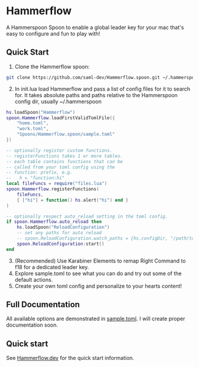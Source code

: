 # Hammerflow
A Hammerspoon Spoon to enable a global leader key for your mac that's easy to configure and fun to play with!

## Quick Start

1. Clone the Hammerflow spoon:
```bash
git clone https://github.com/saml-dev/Hammerflow.spoon.git ~/.hammerspoon/Spoons/Hammerflow.spoon
```
2. In init.lua load Hammerflow and pass a list of config files for it to search for. It takes absolute paths and paths relative to the Hammerspoon config dir, usually ~/.hammerspoon
```lua
hs.loadSpoon("Hammerflow")
spoon.Hammerflow.loadFirstValidTomlFile({
    "home.toml",
    "work.toml",
    "Spoons/Hammerflow.spoon/sample.toml"
})

-- optionally register custom functions.
-- registerFunctions takes 1 or more tables.
-- each table contains functions that can be 
-- called from your toml config using the
-- function: prefix, e.g.
--   h = "function:hi"
local fileFuncs = require("files.lua")
spoon.Hammerflow.registerFunctions(
    fileFuncs, 
    { ["hi"] = function() hs.alert("hi") end }
)

-- optionally respect auto_reload setting in the toml config.
if spoon.Hammerflow.auto_reload then
    hs.loadSpoon("ReloadConfiguration")
    -- set any paths for auto reload
    -- spoon.ReloadConfiguration.watch_paths = {hs.configDir, "/path/to/my/configs/"}
    spoon.ReloadConfiguration:start()
end
```
3. (Recommended) Use Karabiner Elements to remap Right Command to f18 for a dedicated leader key.
4. Explore sample.toml to see what you can do and try out some of the default actions.
5. Create your own toml config and personalize to your hearts content!

## Full Documentation
All available options are demonstrated in [sample.toml](./sample.toml). I will create proper documentation soon.

## Quick start
See [Hammerflow.dev](https://hammerflow.dev) for the quick start information.